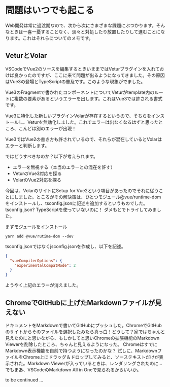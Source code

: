 # 問題はいつでも起こる

Web開発は常に過渡期なので、次から次にさまざまな課題にぶつかります。そんなときは一喜一憂することなく、淡々と対処したり放置したりして進むことになります。これはそれらについてのメモです。

## VeturとVolar

VSCodeでVue2のソースを編集するときいままではVeturプラグインを入れておけば良かったのですが、ここに来て問題が出るようになってきました。その原因はVue3の登場とTypeScriptの普及です。このような現象がでました。

Vue3のFragmentで書かれたコンポーネントについてVeturがtemplate内のルートに複数の要素があるというエラーを出します。これはVue3では許される書式です。

Vue3に特化した新しいプラグインVolarが存在するというので、そちらをインストールし、Veturを無効化しました。これでエラーは出なくなるはずと思ったところ、こんどは別のエラーが出現！

Vue3ではVue2の書き方も許されているので、それらが混在しているとVolarはエラーと判断します。

ではどうすべきなのか？以下が考えられます。

- エラーを無視する（本当のエラーとの混在を許す）
- VeturのVue3対応を探る
- VolarのVue2対応を探る
  
今回は、VolarのサイトにSetup for Vue2という項目があったのでそれに従うことにしました。ところがその解決策は、ひとつモジュール@vue/runtime-domをインストールし、tsconfig.jsonに記述を追加するというものでした。tsconfig.json? TypeScriptを使っていないのに！
ダメもとでトライしてみました。

まずモジュールをインストール

```shell
yarn add @vue/rutime-dom --dev
```
tsconfig.jsonではなくjsconfig.jsonを作成し、以下を記述。

```json
{
  "vueCompilerOptions": {
    "experimentalCompatMode": 2
  }
}
```

ようやく上記のエラーが消えました。

## ChromeでGitHubに上げたMarkdownファイルが見えない

ドキュメントをMarkdownで書いてGitHubにプッシュした。ChromeでGitHubのサイトからそのファイルを選択したみたら真っ白！どうして？家ではちゃんと見えたのにと思いながら、もしかしてと思いChromeの拡張機能のMarkdown Viewerを削除したところ、ちゃんと見えるようになった。
ChromeはすでにMarkdown表示機能を自前で持つようになったのかな？
試しに、MarkdownファイルをChrome上にドラッグ＆ドロップしてみると、ソーステキストだけが表示された。Markdown Viewerが入っているときは、レンダリングされたのに... でもまあ、VSCodeのMarkdown All in Oneで見られるからいいか。

to be continued ...







